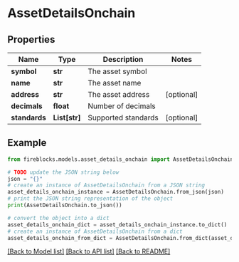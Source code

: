 # AssetDetailsOnchain


## Properties

Name | Type | Description | Notes
------------ | ------------- | ------------- | -------------
**symbol** | **str** | The asset symbol | 
**name** | **str** | The asset name | 
**address** | **str** | The asset address | [optional] 
**decimals** | **float** | Number of decimals | 
**standards** | **List[str]** | Supported standards | [optional] 

## Example

```python
from fireblocks.models.asset_details_onchain import AssetDetailsOnchain

# TODO update the JSON string below
json = "{}"
# create an instance of AssetDetailsOnchain from a JSON string
asset_details_onchain_instance = AssetDetailsOnchain.from_json(json)
# print the JSON string representation of the object
print(AssetDetailsOnchain.to_json())

# convert the object into a dict
asset_details_onchain_dict = asset_details_onchain_instance.to_dict()
# create an instance of AssetDetailsOnchain from a dict
asset_details_onchain_from_dict = AssetDetailsOnchain.from_dict(asset_details_onchain_dict)
```
[[Back to Model list]](../README.md#documentation-for-models) [[Back to API list]](../README.md#documentation-for-api-endpoints) [[Back to README]](../README.md)


